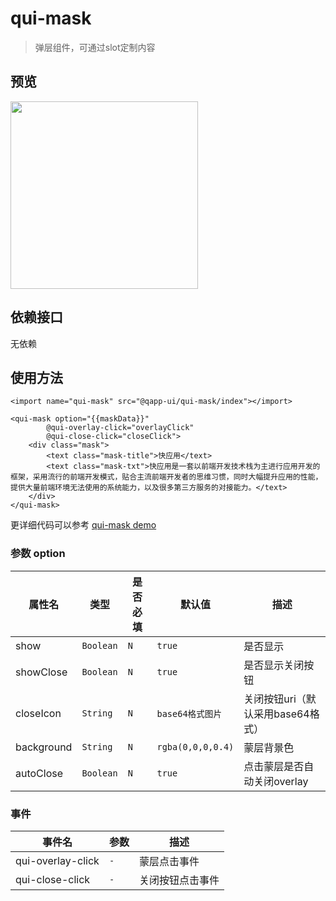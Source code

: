 # qui-mask

> 弹层组件，可通过slot定制内容

## 预览

<img src="https://qapp-ui.github.io/qapp-ui/docs/assets/qui-mask.gif" width="300"/>

## 依赖接口

无依赖

## 使用方法
	
```ux
<import name="qui-mask" src="@qapp-ui/qui-mask/index"></import>

<qui-mask option="{{maskData}}" 
        @qui-overlay-click="overlayClick" 
        @qui-close-click="closeClick">
    <div class="mask">
        <text class="mask-title">快应用</text>
        <text class="mask-txt">快应用是一套以前端开发技术栈为主进行应用开发的框架，采用流行的前端开发模式，贴合主流前端开发者的思维习惯，同时大幅提升应用的性能，提供大量前端环境无法使用的系统能力，以及很多第三方服务的对接能力。</text>
    </div>
</qui-mask>
```

更详细代码可以参考 [qui-mask demo](https://github.com/qapp-ui/qapp-ui/blob/master/src/Mask/index.ux)

### 参数 option

| 属性名 | 类型 | 是否必填 | 默认值 | 描述 |
|-------------|------------|--------|-----|-----|
| show | `Boolean` | `N` |`true`| 是否显示 |
| showClose | `Boolean` |`N`| `true` | 是否显示关闭按钮 |
| closeIcon | `String` |`N`| `base64格式图片` | 关闭按钮uri（默认采用base64格式） |
| background | `String` |`N`| `rgba(0,0,0,0.4)` | 蒙层背景色 |
| autoClose | `Boolean` |`N`| `true` | 点击蒙层是否自动关闭overlay |


### 事件

| 事件名 | 参数 | 描述 | 
|----------|-----|-----|
| qui-overlay-click | `-` | 蒙层点击事件 | 
| qui-close-click | `-` | 关闭按钮点击事件 | 


